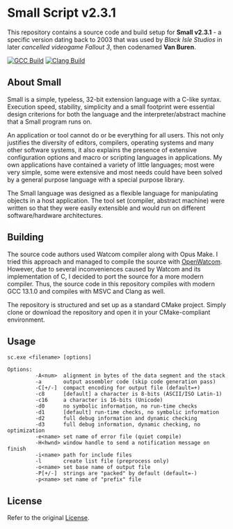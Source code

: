 # Small Script v2.3.1
This repository contains a source code and build setup for **Small v2.3.1** - a specific version dating back to 2003 that was used by *Black Isle Studios* in later *cancelled videogame Fallout 3*, then codenamed **Van Buren**.

[![GCC Build](https://github.com/AdamLacko/small-script/actions/workflows/cmake-build-gcc.yml/badge.svg)](https://github.com/AdamLacko/small-script/actions/workflows/cmake-build-gcc.yml)
[![Clang Build](https://github.com/AdamLacko/small-script/actions/workflows/cmake-build-clang.yml/badge.svg?event=push)](https://github.com/AdamLacko/small-script/actions/workflows/cmake-build-clang.yml)
## About Small
Small is a simple, typeless, 32-bit extension language with a C-like syntax. Execution speed, stability, simplicity and a small footprint were essential design criterions for both the language and the interpreter/abstract machine that a Small program runs on.

An application or tool cannot do or be everything for all users. This not only justifies the diversity of editors, compilers, operating systems and many other software systems, it also explains the presence of extensive configuration options and macro or scripting languages in applications. My own applications have contained a variety of little languages; most were very simple, some were extensive and most needs could have been solved by a general purpose language with a special purpose library.

The Small language was designed as a flexible language for manipulating objects in a host application. The tool set (compiler, abstract machine) were written so that they were easily extensible and would run on different software/hardware architectures.

## Building
The source code authors used Watcom compiler along with Opus Make. I tried this approach and managed to compile the source with [OpenWatcom](https://github.com/open-watcom/open-watcom-v2). However, due to several inconveniences caused by Watcom and its implementation of C, I decided to port the source for a more modern compiler. Thus, the source code in this repository compiles with modern GCC 13.1.0 and compiles with MSVC and Clang as well.

The repository is structured and set up as a standard CMake project. Simply clone or download the repository and open it in your CMake-compliant environment.

## Usage
```
sc.exe <filename> [options]

Options:
         -A<num>  alignment in bytes of the data segment and the stack
         -a       output assembler code (skip code generation pass)
         -C[+/-]  compact encoding for output file (default=+)
         -c8      [default] a character is 8-bits (ASCII/ISO Latin-1)
         -c16     a character is 16-bits (Unicode)
         -d0      no symbolic information, no run-time checks
         -d1      [default] run-time checks, no symbolic information
         -d2      full debug information and dynamic checking
         -d3      full debug information, dynamic checking, no optimization
         -e<name> set name of error file (quiet compile)
         -H<hwnd> window handle to send a notification message on finish
         -i<name> path for include files
         -l       create list file (preprocess only)
         -o<name> set base name of output file
         -P[+/-]  strings are "packed" by default (default=-)
         -p<name> set name of "prefix" file
```
## License
Refer to the original [License](https://github.com/AdamLacko/small-script/blob/main/LICENSE).
